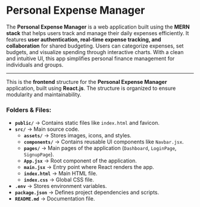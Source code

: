 # Personal Expense Manager  

The **Personal Expense Manager** is a web application built using the **MERN stack** that helps users track and manage their daily expenses efficiently. It features **user authentication, real-time expense tracking, and collaboration** for shared budgeting. Users can categorize expenses, set budgets, and visualize spending through interactive charts. With a clean and intuitive UI, this app simplifies personal finance management for individuals and groups.

---
This is the **frontend** structure for the **Personal Expense Manager** application, built using **React.js**. The structure is organized to ensure modularity and maintainability.

### Folders & Files:

- **`public/`** → Contains static files like `index.html` and favicon.
- **`src/`** → Main source code.
  - **`assets/`** → Stores images, icons, and styles.
  - **`components/`** → Contains reusable UI components like `Navbar.jsx`.
  - **`pages/`** → Main pages of the application (`Dashboard`, `LoginPage`, `SignupPage`).
  - **`App.jsx`** → Root component of the application.
  - **`main.jsx`** → Entry point where React renders the app.
  - **`index.html`** → Main HTML file.
  - **`index.css`** → Global CSS file.
- **`.env`** → Stores environment variables.
- **`package.json`** → Defines project dependencies and scripts.
- **`README.md`** → Documentation file.
